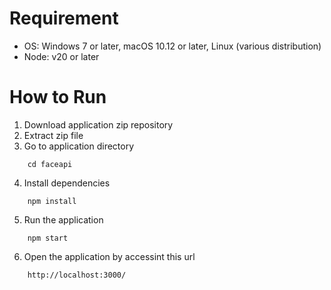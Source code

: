 # Requirement
* OS: Windows 7 or later, macOS 10.12 or later, Linux (various distribution)
* Node: v20 or later

# How to Run
1. Download application zip repository
2. Extract zip file
3. Go to application directory
```
    cd faceapi
```
4. Install dependencies
```
    npm install
```
5. Run the application
```
    npm start
```
6. Open the application by accessint this url
```
    http://localhost:3000/
```




